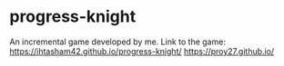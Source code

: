 # progress-knight
An incremental game developed by me. Link to the game: https://ihtasham42.github.io/progress-knight/
https://proy27.github.io/
